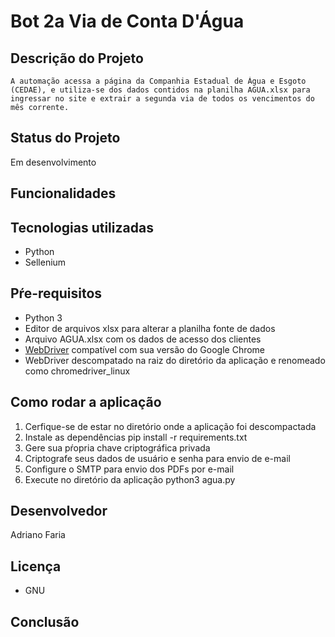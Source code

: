 # Bot 2a Via de Conta D'Água
    
## Descrição do Projeto
    A automação acessa a página da Companhia Estadual de Água e Esgoto (CEDAE), e utiliza-se dos dados contidos na planilha AGUA.xlsx para ingressar no site e extrair a segunda via de todos os vencimentos do mês corrente.

## Status do Projeto
  Em desenvolvimento

## Funcionalidades
    
## Tecnologias utilizadas
   - Python
   - Sellenium

## Pŕe-requisitos
   - Python 3
   - Editor de arquivos xlsx para alterar a planilha fonte de dados
   - Arquivo AGUA.xlsx com os dados de acesso dos clientes
   - [WebDriver](https://chromedriver.chromium.org/downloads) compatível com sua versão do Google Chrome
   - WebDriver descompatado na raiz do diretório da aplicação e renomeado como chromedriver_linux

## Como rodar a aplicação
 1. Cerfique-se de estar no diretório onde a aplicação foi descompactada
 2. Instale as dependências
    pip install -r requirements.txt
 3. Gere sua pŕopria chave criptográfica privada
 4. Criptografe seus dados de usuário e senha para envio de e-mail
 5. Configure o SMTP para envio dos PDFs por e-mail
 6. Execute no diretório da aplicação
    python3 agua.py
    
## Desenvolvedor
   Adriano Faria

## Licença
   - GNU

## Conclusão
